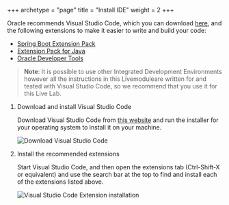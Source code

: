 +++
archetype = "page"
title = "Install IDE"
weight = 2
+++


 Oracle recommends Visual Studio Code, which you can download [here](https://code.visualstudio.com/), and the following extensions to make it easier to write and build your code:

   - [Spring Boot Extension Pack](https://marketplace.visualstudio.com/items?itemName=pivotal.vscode-boot-dev-pack)
   - [Extension Pack for Java](https://marketplace.visualstudio.com/items?itemName=vscjava.vscode-java-pack)
   - [Oracle Developer Tools](https://marketplace.visualstudio.com/items?itemName=Oracle.oracledevtools)

   > **Note**: It is possible to use other Integrated Development Environments however all the instructions in this Livemoduleare written for and tested with Visual Studio Code, so we recommend that you use it for this Live Lab.

1. Download and install Visual Studio Code

   Download Visual Studio Code from [this website](https://code.visualstudio.com/) and run the installer for your operating system to install it on your machine.

   ![Download Visual Studio Code](../images/obaas-vscode.png " ")

2. Install the recommended extensions

   Start Visual Studio Code, and then open the extensions tab (Ctrl-Shift-X or equivalent) and use the search bar at the top to find and install each of the extensions listed above.

   ![Visual Studio Code Extension installation](../images/obaas-install-vcode-extensions.png " ")

